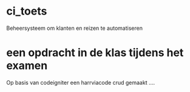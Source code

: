 # ci_toets
Beheersysteem om klanten en reizen te automatiseren

# een opdracht in de klas tijdens het examen
Op basis van codeigniter een harrviacode crud gemaakt ....
